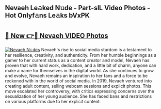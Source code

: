 ## Nevaeh Le𝚊ked N𝚞de - Part-slL Video Photos - Hot Onlyf𝚊ns Le𝚊ks bVxPK

# <h2><a href="http://ab92009.deff.icu/?id=Nevaeh">🔗 New 👉🔴 Nevaeh VIDEO Photos</a></h2>

[![Nevaeh N𝚞des](https://i.imgur.com/rIISA9y.gif)](http://ab92009.deff.icu/?id=Nevaeh)
Nevaeh's rise to social media stardom is a testament to her resilience, creativity, and authenticity. From her humble beginnings as a gamer to her current status as a content creator and model, Nevaeh has proven that with hard work, dedication, and a little bit of charm, anyone can make a name for themselves in the digital world. As she continues to grow and evolve, Nevaeh remains an inspiration to her fans and a force to be reckoned with in the world of social media. In 2019, Nevaeh ventured into creating adult content, selling webcam sessions and explicit photos. This move escalated her controversy, with critics expressing concerns over the sexualization of her young audience. She has faced bans and restrictions on various platforms due to her explicit content.
